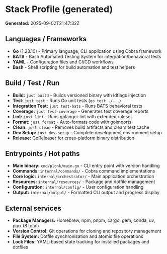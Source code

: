 # Stack Profile (generated)

**Generated:** 2025-09-02T21:47:32Z

## Languages / Frameworks

- **Go** (1.23.10) - Primary language, CLI application using Cobra framework
- **BATS** - Bash Automated Testing System for integration/behavioral tests
- **YAML** - Configuration files and CI/CD workflows
- **Bash** - Shell scripting for build automation and test helpers

## Build / Test / Run

- **Build:** `just build` - Builds versioned binary with ldflags injection
- **Test:** `just test` - Runs Go unit tests (`go test ./...`)
- **Integration Test:** `just test-bats` - Runs BATS behavioral tests
- **Coverage:** `just test-coverage` - Generates test coverage reports
- **Lint:** `just lint` - Runs golangci-lint with extended ruleset
- **Format:** `just format` - Auto-formats code with goimports
- **Clean:** `just clean` - Removes build artifacts and clears test cache
- **Dev Setup:** `just dev-setup` - Complete development environment setup
- **Release:** GoReleaser for cross-platform binary distribution

## Entrypoints / Hot paths

- **Main binary:** `cmd/plonk/main.go` - CLI entry point with version handling
- **Commands:** `internal/commands/` - Cobra command implementations
- **Core logic:** `internal/orchestrator/` - Main application orchestration
- **Resources:** `internal/resources/` - Package and dotfile management
- **Configuration:** `internal/config/` - User configuration handling
- **Output:** `internal/output/` - Formatted CLI output and progress display

## External services

- **Package Managers:** Homebrew, npm, pnpm, cargo, gem, conda, uv, pipx (8 total)
- **Version Control:** Git operations for cloning and repository management
- **File System:** Dotfile synchronization and atomic file operations
- **Lock Files:** YAML-based state tracking for installed packages and dotfiles
